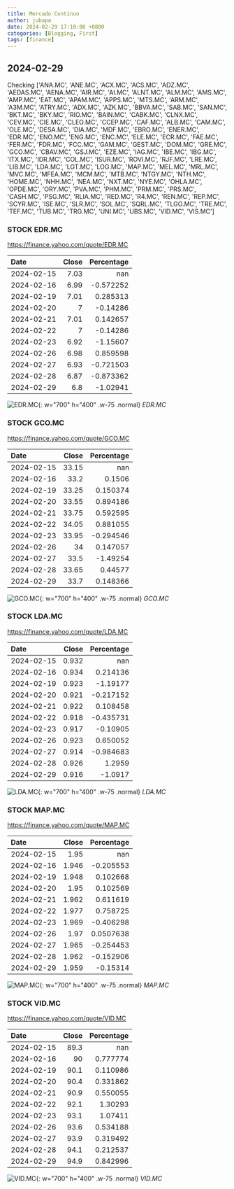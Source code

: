 ```yaml
---
title: Mercado Continuo 
author: jubapa
date: 2024-02-29 17:10:00 +0800
categories: [Blogging, First]
tags: [finance]
---
```


## 2024-02-29

Checking ['ANA.MC', 'ANE.MC', 'ACX.MC', 'ACS.MC', 'ADZ.MC', 'AEDAS.MC', 'AENA.MC', 'AIR.MC', 'AI.MC', 'ALNT.MC', 'ALM.MC', 'AMS.MC', 'AMP.MC', 'EAT.MC', 'APAM.MC', 'APPS.MC', 'MTS.MC', 'ARM.MC', 'A3M.MC', 'ATRY.MC', 'ADX.MC', 'AZK.MC', 'BBVA.MC', 'SAB.MC', 'SAN.MC', 'BKT.MC', 'BKY.MC', 'RIO.MC', 'BAIN.MC', 'CABK.MC', 'CLNX.MC', 'CEV.MC', 'CIE.MC', 'CLEO.MC', 'CCEP.MC', 'CAF.MC', 'ALB.MC', 'CAM.MC', 'OLE.MC', 'DESA.MC', 'DIA.MC', 'MDF.MC', 'EBRO.MC', 'ENER.MC', 'EDR.MC', 'ENO.MC', 'ENG.MC', 'ENC.MC', 'ELE.MC', 'ECR.MC', 'FAE.MC', 'FER.MC', 'FDR.MC', 'FCC.MC', 'GAM.MC', 'GEST.MC', 'DOM.MC', 'GRE.MC', 'GCO.MC', 'CBAV.MC', 'GSJ.MC', 'EZE.MC', 'IAG.MC', 'IBE.MC', 'IBG.MC', 'ITX.MC', 'IDR.MC', 'COL.MC', 'ISUR.MC', 'ROVI.MC', 'RJF.MC', 'LRE.MC', 'LIB.MC', 'LDA.MC', 'LGT.MC', 'LOG.MC', 'MAP.MC', 'MEL.MC', 'MRL.MC', 'MVC.MC', 'MFEA.MC', 'MCM.MC', 'MTB.MC', 'NTGY.MC', 'NTH.MC', 'HOME.MC', 'NHH.MC', 'NEA.MC', 'NXT.MC', 'NYE.MC', 'OHLA.MC', 'OPDE.MC', 'ORY.MC', 'PVA.MC', 'PHM.MC', 'PRM.MC', 'PRS.MC', 'CASH.MC', 'PSG.MC', 'RLIA.MC', 'RED.MC', 'R4.MC', 'REN.MC', 'REP.MC', 'SCYR.MC', 'ISE.MC', 'SLR.MC', 'SOL.MC', 'SQRL.MC', 'TLGO.MC', 'TRE.MC', 'TEF.MC', 'TUB.MC', 'TRG.MC', 'UNI.MC', 'UBS.MC', 'VID.MC', 'VIS.MC']



### STOCK EDR.MC
<https://finance.yahoo.com/quote/EDR.MC>

| Date       |   Close |   Percentage |
|:-----------|--------:|-------------:|
| 2024-02-15 |    7.03 |   nan        |
| 2024-02-16 |    6.99 |    -0.572252 |
| 2024-02-19 |    7.01 |     0.285313 |
| 2024-02-20 |    7    |    -0.14286  |
| 2024-02-21 |    7.01 |     0.142657 |
| 2024-02-22 |    7    |    -0.14286  |
| 2024-02-23 |    6.92 |    -1.15607  |
| 2024-02-26 |    6.98 |     0.859598 |
| 2024-02-27 |    6.93 |    -0.721503 |
| 2024-02-28 |    6.87 |    -0.873362 |
| 2024-02-29 |    6.8  |    -1.02941  |

![EDR.MC](/assets/img/stocks/EDR.png){: w="700" h="400" .w-75 .normal}
_EDR.MC_

### STOCK GCO.MC
<https://finance.yahoo.com/quote/GCO.MC>

| Date       |   Close |   Percentage |
|:-----------|--------:|-------------:|
| 2024-02-15 |   33.15 |   nan        |
| 2024-02-16 |   33.2  |     0.1506   |
| 2024-02-19 |   33.25 |     0.150374 |
| 2024-02-20 |   33.55 |     0.894186 |
| 2024-02-21 |   33.75 |     0.592595 |
| 2024-02-22 |   34.05 |     0.881055 |
| 2024-02-23 |   33.95 |    -0.294546 |
| 2024-02-26 |   34    |     0.147057 |
| 2024-02-27 |   33.5  |    -1.49254  |
| 2024-02-28 |   33.65 |     0.44577  |
| 2024-02-29 |   33.7  |     0.148366 |

![GCO.MC](/assets/img/stocks/GCO.png){: w="700" h="400" .w-75 .normal}
_GCO.MC_

### STOCK LDA.MC
<https://finance.yahoo.com/quote/LDA.MC>

| Date       |   Close |   Percentage |
|:-----------|--------:|-------------:|
| 2024-02-15 |   0.932 |   nan        |
| 2024-02-16 |   0.934 |     0.214136 |
| 2024-02-19 |   0.923 |    -1.19177  |
| 2024-02-20 |   0.921 |    -0.217152 |
| 2024-02-21 |   0.922 |     0.108458 |
| 2024-02-22 |   0.918 |    -0.435731 |
| 2024-02-23 |   0.917 |    -0.10905  |
| 2024-02-26 |   0.923 |     0.650052 |
| 2024-02-27 |   0.914 |    -0.984683 |
| 2024-02-28 |   0.926 |     1.2959   |
| 2024-02-29 |   0.916 |    -1.0917   |

![LDA.MC](/assets/img/stocks/LDA.png){: w="700" h="400" .w-75 .normal}
_LDA.MC_

### STOCK MAP.MC
<https://finance.yahoo.com/quote/MAP.MC>

| Date       |   Close |   Percentage |
|:-----------|--------:|-------------:|
| 2024-02-15 |   1.95  |  nan         |
| 2024-02-16 |   1.946 |   -0.205553  |
| 2024-02-19 |   1.948 |    0.102668  |
| 2024-02-20 |   1.95  |    0.102569  |
| 2024-02-21 |   1.962 |    0.611619  |
| 2024-02-22 |   1.977 |    0.758725  |
| 2024-02-23 |   1.969 |   -0.406298  |
| 2024-02-26 |   1.97  |    0.0507638 |
| 2024-02-27 |   1.965 |   -0.254453  |
| 2024-02-28 |   1.962 |   -0.152906  |
| 2024-02-29 |   1.959 |   -0.15314   |

![MAP.MC](/assets/img/stocks/MAP.png){: w="700" h="400" .w-75 .normal}
_MAP.MC_

### STOCK VID.MC
<https://finance.yahoo.com/quote/VID.MC>

| Date       |   Close |   Percentage |
|:-----------|--------:|-------------:|
| 2024-02-15 |    89.3 |   nan        |
| 2024-02-16 |    90   |     0.777774 |
| 2024-02-19 |    90.1 |     0.110986 |
| 2024-02-20 |    90.4 |     0.331862 |
| 2024-02-21 |    90.9 |     0.550055 |
| 2024-02-22 |    92.1 |     1.30293  |
| 2024-02-23 |    93.1 |     1.07411  |
| 2024-02-26 |    93.6 |     0.534188 |
| 2024-02-27 |    93.9 |     0.319492 |
| 2024-02-28 |    94.1 |     0.212537 |
| 2024-02-29 |    94.9 |     0.842996 |

![VID.MC](/assets/img/stocks/VID.png){: w="700" h="400" .w-75 .normal}
_VID.MC_

